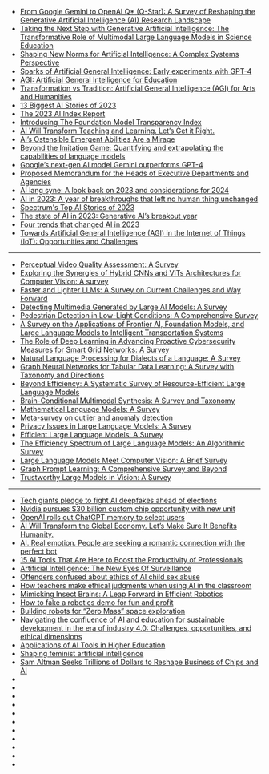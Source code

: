 - [From Google Gemini to OpenAI Q* (Q-Star): A Survey of Reshaping the Generative Artificial Intelligence (AI) Research Landscape](https://arxiv.org/pdf/2312.10868.pdf)
- [Taking the Next Step with Generative Artificial Intelligence: The Transformative Role of Multimodal Large Language Models in Science Education](https://arxiv.org/pdf/2401.00832.pdf)
- [Shaping New Norms for Artificial Intelligence: A Complex Systems Perspective](https://arxiv.org/pdf/2307.08564.pdf)          
- [Sparks of Artificial General Intelligence: Early experiments with GPT-4](https://arxiv.org/pdf/2303.12712.pdf)
- [AGI: Artificial General Intelligence for Education](https://arxiv.org/pdf/2304.12479.pdf)
- [Transformation vs Tradition: Artificial General Intelligence (AGI) for Arts and Humanities](https://arxiv.org/pdf/2310.19626.pdf)
- [13 Biggest AI Stories of 2023](https://hai.stanford.edu/news/13-biggest-ai-stories-2023)
- [The 2023 AI Index Report](https://aiindex.stanford.edu/report/)
- [Introducing The Foundation Model Transparency Index](https://hai.stanford.edu/news/introducing-foundation-model-transparency-index)
- [AI Will Transform Teaching and Learning. Let’s Get it Right.](https://hai.stanford.edu/news/ai-will-transform-teaching-and-learning-lets-get-it-right)
- [AI’s Ostensible Emergent Abilities Are a Mirage](https://hai.stanford.edu/news/ais-ostensible-emergent-abilities-are-mirage)
- [Beyond the Imitation Game: Quantifying and extrapolating the capabilities of language models](https://arxiv.org/pdf/2206.04615.pdf)
- [Google’s next-gen AI model Gemini outperforms GPT-4](https://www.artificialintelligence-news.com/2023/12/06/google-next-gen-ai-model-gemini-outperforms-gpt-4/)
- [Proposed Memorandum for the Heads of Executive Departments and Agencies](https://www.whitehouse.gov/wp-content/uploads/2023/11/AI-in-Government-Memo-draft-for-public-review.pdf)
- [AI lang syne: A look back on 2023 and considerations for 2024](https://iapp.org/news/a/ai-lang-syne-a-look-back-on-2023-and-considerations-for-2024/#:~:text=On%2030%20Oct.%202023%2C%20U.S.,and%20requirements%20to%20mitigate%20risks.)
- [AI in 2023: A year of breakthroughs that left no human thing unchanged](https://www.zdnet.com/article/ai-in-2023-a-year-of-breakthroughs-that-left-no-human-thing-unchanged/)
- [Spectrum's Top AI Stories of 2023](https://spectrum.ieee.org/ai-news-2023)
- [The state of AI in 2023: Generative AI’s breakout year](https://www.mckinsey.com/capabilities/quantumblack/our-insights/the-state-of-ai-in-2023-generative-ais-breakout-year)
- [Four trends that changed AI in 2023](https://www.technologyreview.com/2023/12/19/1085696/four-trends-that-changed-ai-in-2023/)
- [Towards Artificial General Intelligence (AGI) in the Internet of Things (IoT): Opportunities and Challenges](https://arxiv.org/pdf/2309.07438.pdf)

-----------------------
- [Perceptual Video Quality Assessment: A Survey](https://arxiv.org/abs/2402.03413)
- [Exploring the Synergies of Hybrid CNNs and ViTs Architectures for Computer Vision: A survey](https://arxiv.org/pdf/2402.02941.pdf)
- [Faster and Lighter LLMs: A Survey on Current Challenges and Way Forward](https://arxiv.org/pdf/2402.01799.pdf)
- [Detecting Multimedia Generated by Large AI Models: A Survey](https://arxiv.org/pdf/2402.00045.pdf)
- [Pedestrian Detection in Low-Light Conditions: A Comprehensive Survey](https://arxiv.org/pdf/2401.07801.pdf)
- [A Survey on the Applications of Frontier AI, Foundation Models, and Large Language Models to Intelligent Transportation Systems](https://arxiv.org/pdf/2401.06831.pdf)
- [The Role of Deep Learning in Advancing Proactive Cybersecurity Measures for Smart Grid Networks: A Survey](https://arxiv.org/pdf/2401.05896.pdf)
- [Natural Language Processing for Dialects of a Language: A Survey](https://arxiv.org/pdf/2401.05632.pdf)
- [Graph Neural Networks for Tabular Data Learning: A Survey with Taxonomy and Directions](https://arxiv.org/pdf/2401.02143.pdf)
- [Beyond Efficiency: A Systematic Survey of Resource-Efficient Large Language Models](https://arxiv.org/pdf/2401.00625.pdf)
- [Brain-Conditional Multimodal Synthesis: A Survey and Taxonomy](https://arxiv.org/pdf/2401.00430.pdf)
- [Mathematical Language Models: A Survey](https://arxiv.org/pdf/2312.07622.pdf)
- [Meta-survey on outlier and anomaly detection](https://arxiv.org/pdf/2312.07101.pdf)
- [Privacy Issues in Large Language Models: A Survey](https://arxiv.org/pdf/2312.06717.pdf)
- [Efficient Large Language Models: A Survey](https://arxiv.org/pdf/2312.03863.pdf)
- [The Efficiency Spectrum of Large Language Models: An Algorithmic Survey](https://arxiv.org/pdf/2312.00678.pdf)
- [Large Language Models Meet Computer Vision: A Brief Survey](https://arxiv.org/pdf/2311.16673.pdf)
- [Graph Prompt Learning: A Comprehensive Survey and Beyond](https://arxiv.org/pdf/2311.16534.pdf)
- [Trustworthy Large Models in Vision: A Survey](https://arxiv.org/pdf/2311.09680.pdf)

--------------
- [Tech giants pledge to fight AI deepfakes ahead of elections](https://cur.at/ayBpmAQ?m=web)
- [Nvidia pursues $30 billion custom chip opportunity with new unit](https://cur.at/7hHSCKc?m=web)
- [OpenAI rolls out ChatGPT memory to select users](https://cur.at/tP6wxGi?m=web)
- [AI Will Transform the Global Economy. Let’s Make Sure It Benefits Humanity.](https://cur.at/F2eVJME?m=web)
- [AI. Real emotion. People are seeking a romantic connection with the perfect bot](https://cur.at/zekLptK?m=web)
- [15 AI Tools That Are Here to Boost the Productivity of Professionals](https://cur.at/HsQnYC7?m=web)
- [Artificial Intelligence: The New Eyes Of Surveillance](https://cur.at/8iMM824?m=web)
- [Offenders confused about ethics of AI child sex abuse](https://cur.at/fm4ynz5?m=web)
- [How teachers make ethical judgments when using AI in the classroom](https://cur.at/jWaZBmp?m=web)
- [Mimicking Insect Brains: A Leap Forward in Efficient Robotics](https://cur.at/Uyn0RVX?m=web)
- [How to fake a robotics demo for fun and profit](https://cur.at/J8wp620?m=web)
- [Building robots for “Zero Mass” space exploration](https://cur.at/GGzRVVn?m=web)
- [Navigating the confluence of AI and education for sustainable development in the era of industry 4.0: Challenges, opportunities, and ethical dimensions](https://cur.at/rlPGhJT?m=web)
- [Applications of AI Tools in Higher Education](https://cur.at/4ElNhzD?m=web)
- [Shaping feminist artificial intelligence](https://cur.at/SSL9ntf?m=web)
- [Sam Altman Seeks Trillions of Dollars to Reshape Business of Chips and AI](https://cur.at/2cRUYxP?m=web)
- []()
- []()
- []()
- []()
- []()
- []()
- []()
- []()
- []()
- []()
- []()
